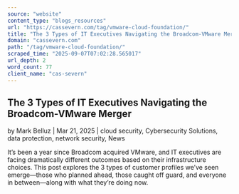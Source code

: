 ```yaml
---
source: "website"
content_type: "blogs_resources"
url: "https://cassevern.com/tag/vmware-cloud-foundation/"
title: "The 3 Types of IT Executives Navigating the Broadcom-VMware Merger"
domain: "cassevern.com"
path: "/tag/vmware-cloud-foundation/"
scraped_time: "2025-09-07T07:02:28.565017"
url_depth: 2
word_count: 77
client_name: "cas-severn"
---
```


## The 3 Types of IT Executives Navigating the Broadcom-VMware Merger

by Mark Belluz | Mar 21, 2025 | cloud security, Cybersecurity Solutions, data protection, network security, News

It’s been a year since Broadcom acquired VMware, and IT executives are facing dramatically different outcomes based on their infrastructure choices. This post explores the 3 types of customer profiles we’ve seen emerge—those who planned ahead, those caught off guard, and everyone in between—along with what they’re doing now.